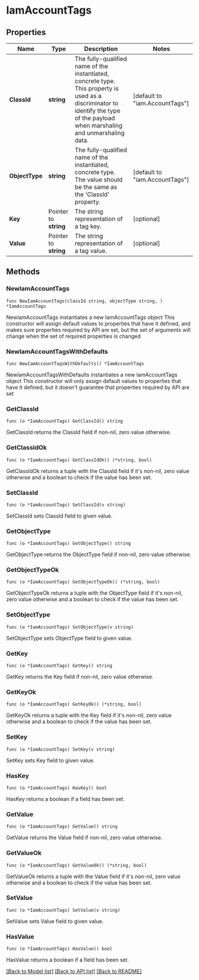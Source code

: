 # IamAccountTags

## Properties

Name | Type | Description | Notes
------------ | ------------- | ------------- | -------------
**ClassId** | **string** | The fully-qualified name of the instantiated, concrete type. This property is used as a discriminator to identify the type of the payload when marshaling and unmarshaling data. | [default to "iam.AccountTags"]
**ObjectType** | **string** | The fully-qualified name of the instantiated, concrete type. The value should be the same as the &#39;ClassId&#39; property. | [default to "iam.AccountTags"]
**Key** | Pointer to **string** | The string representation of a tag key. | [optional] 
**Value** | Pointer to **string** | The string representation of a tag value. | [optional] 

## Methods

### NewIamAccountTags

`func NewIamAccountTags(classId string, objectType string, ) *IamAccountTags`

NewIamAccountTags instantiates a new IamAccountTags object
This constructor will assign default values to properties that have it defined,
and makes sure properties required by API are set, but the set of arguments
will change when the set of required properties is changed

### NewIamAccountTagsWithDefaults

`func NewIamAccountTagsWithDefaults() *IamAccountTags`

NewIamAccountTagsWithDefaults instantiates a new IamAccountTags object
This constructor will only assign default values to properties that have it defined,
but it doesn't guarantee that properties required by API are set

### GetClassId

`func (o *IamAccountTags) GetClassId() string`

GetClassId returns the ClassId field if non-nil, zero value otherwise.

### GetClassIdOk

`func (o *IamAccountTags) GetClassIdOk() (*string, bool)`

GetClassIdOk returns a tuple with the ClassId field if it's non-nil, zero value otherwise
and a boolean to check if the value has been set.

### SetClassId

`func (o *IamAccountTags) SetClassId(v string)`

SetClassId sets ClassId field to given value.


### GetObjectType

`func (o *IamAccountTags) GetObjectType() string`

GetObjectType returns the ObjectType field if non-nil, zero value otherwise.

### GetObjectTypeOk

`func (o *IamAccountTags) GetObjectTypeOk() (*string, bool)`

GetObjectTypeOk returns a tuple with the ObjectType field if it's non-nil, zero value otherwise
and a boolean to check if the value has been set.

### SetObjectType

`func (o *IamAccountTags) SetObjectType(v string)`

SetObjectType sets ObjectType field to given value.


### GetKey

`func (o *IamAccountTags) GetKey() string`

GetKey returns the Key field if non-nil, zero value otherwise.

### GetKeyOk

`func (o *IamAccountTags) GetKeyOk() (*string, bool)`

GetKeyOk returns a tuple with the Key field if it's non-nil, zero value otherwise
and a boolean to check if the value has been set.

### SetKey

`func (o *IamAccountTags) SetKey(v string)`

SetKey sets Key field to given value.

### HasKey

`func (o *IamAccountTags) HasKey() bool`

HasKey returns a boolean if a field has been set.

### GetValue

`func (o *IamAccountTags) GetValue() string`

GetValue returns the Value field if non-nil, zero value otherwise.

### GetValueOk

`func (o *IamAccountTags) GetValueOk() (*string, bool)`

GetValueOk returns a tuple with the Value field if it's non-nil, zero value otherwise
and a boolean to check if the value has been set.

### SetValue

`func (o *IamAccountTags) SetValue(v string)`

SetValue sets Value field to given value.

### HasValue

`func (o *IamAccountTags) HasValue() bool`

HasValue returns a boolean if a field has been set.


[[Back to Model list]](../README.md#documentation-for-models) [[Back to API list]](../README.md#documentation-for-api-endpoints) [[Back to README]](../README.md)


